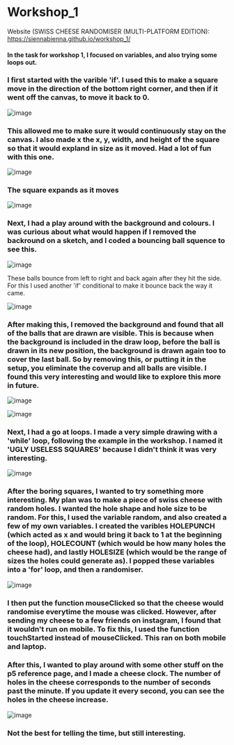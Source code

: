 # Workshop_1
Website (SWISS CHEESE RANDOMISER (MULTI-PLATFORM EDITION): https://siennabienna.github.io/workshop_1/ 

#### In the task for workshop 1, I focused on variables, and also trying some loops out.

### I first started with the varible 'if'. I used this to make a square move in the direction of the bottom right corner, and then if it went off the canvas, to move it back to 0. 

![image](https://github.com/user-attachments/assets/59665f9f-20c1-4e86-b13f-45a1fabe7e2b)

### This allowed me to make sure it would continuously stay on the canvas. I also made x the x, y, width, and height of the square so that it would expland in size as it moved. Had a lot of fun with this one.

![image](https://github.com/user-attachments/assets/200b086a-a9a6-4020-8b78-6620b7825b6c)

### The square expands as it moves

![image](https://github.com/user-attachments/assets/4acd0e34-475f-4a28-9295-394650a555db)

### Next, I had a play around with the background and colours. I was curious about what would happen if I removed the backround on a sketch, and I coded a bouncing ball squence to see this.

![image](https://github.com/user-attachments/assets/7e1a6757-8585-4451-bfb1-d34925ecac9f)

These balls bounce from left to right and back again after they hit the side. For this I used another 'if' conditional to make it bounce back the way it came. 

![image](https://github.com/user-attachments/assets/6391d7cc-37cf-4515-8480-d6a6c7cfa5a0)

### After making this, I removed the background and found that all of the balls that are drawn are visible. This is because when the background is included in the draw loop, before the ball is drawn in its new position, the background is drawn again too to cover the last ball. So by removing this, or putting it in the setup, you eliminate the coverup and all balls are visible. I found this very interesting and would like to explore this more in future.

![image](https://github.com/user-attachments/assets/befdd400-236f-489c-bc2c-cc8ce462864d)

![image](https://github.com/user-attachments/assets/c5c4d7a8-33cf-4d3b-8178-9370b194c9ef)

### Next, I had a go at loops. I made a very simple drawing with a 'while' loop, following the example in the workshop. I named it 'UGLY USELESS SQUARES' because I didn't think it was very interesting.

![image](https://github.com/user-attachments/assets/2988e126-c019-4175-8224-ee181eb85c5b)

### After the boring squares, I wanted to try something more interesting. My plan was to make a piece of swiss cheese with random holes. I wanted the hole shape and hole size to be random. For this, I used the variable random, and also created a few of my own variables. I created the varibles HOLEPUNCH (which acted as x and would bring it back to 1 at the beginning of the loop), HOLECOUNT (which would be how many holes the cheese had), and lastly HOLESIZE (which would be the range of sizes the holes could generate as). I popped these variables into a 'for' loop, and then a randomiser. 

![image](https://github.com/user-attachments/assets/57e6362e-ef5f-47ee-85a6-b9f1b210eb00)

### I then put the function mouseClicked so that the cheese would randomise everytime the mouse was clicked. However, after sending my cheese to a few friends on instagram, I found that it wouldn't run on mobile. To fix this, I used the function touchStarted instead of mouseClicked. This ran on both mobile and laptop.

### After this, I wanted to play around with some other stuff on the p5 reference page, and I made a cheese clock. The number of holes in the cheese corresponds to the number of seconds past the minute. If you update it every second, you can see the holes in the cheese increase.

![image](https://github.com/user-attachments/assets/5bb78927-4f34-4ce2-b66d-cdd1bb697ba3)
 ### Not the best for telling the time, but still interesting.



